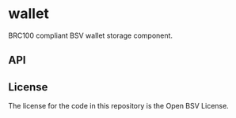 # wallet

BRC100 compliant BSV wallet storage component.

## API

<!--#region ts2md-api-merged-here-->

<!--#endregion ts2md-api-merged-here-->

## License

The license for the code in this repository is the Open BSV License.
